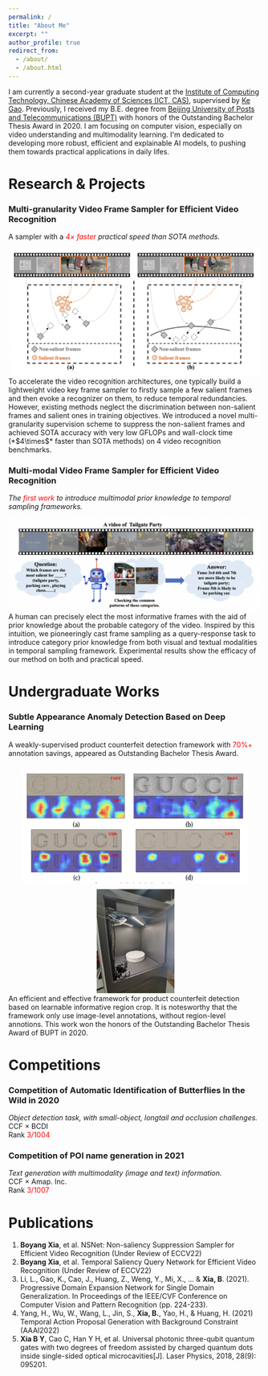```yaml
---
permalink: /
title: "About Me"
excerpt: ""
author_profile: true
redirect_from: 
  - /about/
  - /about.html
---
```


I am currently a second-year graduate student at the [Institute of Computing Technology, Chinese Academy of Sciences (ICT, CAS)](http://www.ict.cas.cn/jssgk/jssjj/), supervised by [Ke Gao](https://teacher.ucas.ac.cn/~0038308). Previously, I received my B.E. degree from [Beijing University of Posts and Telecommunications (BUPT)](https://www.bupt.edu.cn/bygk/zjby/xxjj.htm) with honors of the Outstanding Bachelor Thesis Award in 2020. I am focusing on computer vision, especially on video understanding and multimodality learning. I'm dedicated to developing more robust, efficient and explainable AI models, to pushing them towards practical applications in daily lifes. 

Research & Projects
===
### Multi-granularity Video Frame Sampler for Efficient Video Recognition  
<!-- During internship in the Computer Vision Technology Department of Baidu. Inc. -->
A sampler with a *<font color="Red">$4\times$ faster</font> practical speed than SOTA methods.*
<!-- <img src="images/projects/nsnet.png" width="500" > -->
<div align=center>
<img src="images/projects/nsnet.png" width="500"/>
</div>
<!-- <img src="images/projects/nsnet.png" alt="drawing" width="200"/> -->
To accelerate the video recognition architectures, one typically build a lightweight video key frame sampler to firstly sample a few salient frames and then evoke a recognizer on them, to reduce temporal redundancies. However, existing methods neglect the discrimination between non-salient frames and salient ones in training objectives. We introduced a novel multi-granularity supervision scheme to suppress the non-salient frames and achieved SOTA accuracy with very low GFLOPs and wall-clock time (*$4\times$* faster than SOTA methods) on 4 video recognition benchmarks. 

### Multi-modal Video Frame Sampler for Efficient Video Recognition
<!-- During internship in the Computer Vision Technology Department of Baidu. Inc. -->
*The <font color="Red">first work</font> to introduce multimodal prior knowledge to temporal sampling frameworks.*
<div align=center>
<img src="images/projects/tsqnet.png" width="600"/>
</div>
A human can precisely elect the most informative frames with the aid of prior knowledge about the probable category
of the video. Inspired by this intuition, we pioneeringly cast frame sampling as a query-response task to introduce category prior knowledge from both visual and textual modalities in temporal sampling framework. Experimental results show the efficacy of our method on both and practical speed.

Undergraduate Works
===
### Subtle Appearance Anomaly Detection Based on Deep Learning
A weakly-supervised product counterfeit detection framework with <font color="Red">70$\%+$</font> annotation savings, appeared as Outstanding Bachelor Thesis Award.  
<div align=center>
<!-- <img src="images/projects/bishe.png" width="450" height="200"/><img src="images/projects/secoo.jpg" width="160" height="230"/> -->
<img src="images/projects/bishe.png" align="center" width="450" style="display:inline;margin:10px 10px 10px 10px;"/><img src="images/projects/secoo.jpg" align="center" width="155" style="display:inline;margin:2px 2px 2px 5px;"/>
</div>
An efficient and effective framework for product counterfeit detection based on learnable informative region crop. It is notesworthy that the framework only use image-level annotations, without region-level annotions. This work won the honors of the Outstanding Bachelor Thesis Award of BUPT in 2020.

Competitions
===
### Competition of Automatic Identification of Butterflies In the Wild in 2020  
*Object detection task, with small-object, longtail and occlusion challenges.*  
CCF $\times$ BCDI  
Rank <font color="Red">3/1004</font>

### Competition of POI name generation in 2021  
*Text generation with multimodality (image and text) information.*  
CCF $\times$ Amap. Inc.  
Rank <font color="Red">3/1007</font>

Publications
===
1. **Boyang Xia**, et al. NSNet: Non-saliency Suppression Sampler for Efficient Video Recognition (Under Review of ECCV22)
2. **Boyang Xia**, et al. Temporal Saliency Query Network for Efficient Video Recognition (Under Review of ECCV22)
3. Li, L., Gao, K., Cao, J., Huang, Z., Weng, Y., Mi, X., ... & **Xia, B**. (2021). Progressive Domain Expansion Network 
for Single Domain Generalization. In Proceedings of the IEEE/CVF Conference on Computer Vision and Pattern 
Recognition (pp. 224-233).
4. Yang, H., Wu, W., Wang, L., Jin, S., **Xia, B.**, Yao, H., & Huang, H. (2021) Temporal Action Proposal 
Generation with Background Constraint (AAAI2022)
5. **Xia B Y**, Cao C, Han Y H, et al. Universal photonic three-qubit quantum gates with two degrees of 
freedom assisted by charged quantum dots inside single-sided optical microcavities[J]. Laser Physics, 
2018, 28(9): 095201.


